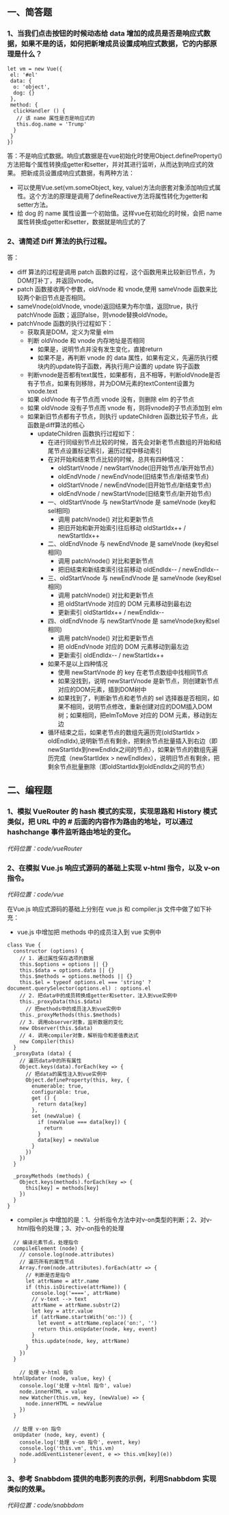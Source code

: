 ## 一、简答题

### 1、当我们点击按钮的时候动态给 data 增加的成员是否是响应式数据，如果不是的话，如何把新增成员设置成响应式数据，它的内部原理是什么？

```
let vm = new Vue({
 el: '#el'
 data: {
  o: 'object',
  dog: {}
 },
 method: {
  clickHandler () {
   // 该 name 属性是否是响应式的
   this.dog.name = 'Trump'
  }
 }
})

```

答：不是响应式数据。响应式数据是在vue初始化时使用Object.defineProperty()方法把每个属性转换成getter和setter，并对其进行监听，从而达到响应式的效果。
把新成员设置成响应式数据，有两种方法：

* 可以使用Vue.set(vm.someObject, key, value)方法向嵌套对象添加响应式属性。这个方法的原理是调用了defineReactive方法将属性转化为getter和setter方法。
* 给 dog 的 name 属性设置一个初始值。这样vue在初始化的时候，会把 name 属性转换成getter和setter，数据就是响应式的了


### 2、请简述 Diff 算法的执行过程。
答：

* diff 算法的过程是调用 patch 函数的过程，这个函数用来比较新旧节点，为DOM打补丁，并返回vnode。
* patch 函数接收两个参数，oldVnode 和 vnode,使用 sameVnode 函数来比较两个新旧节点是否相同。
* sameVnode(oldVnode, vnode)返回结果为布尔值，返回true，执行patchVnode 函数；返回false，则vnode替换oldVnode。
* patchVnode 函数的执行过程如下：
  * 获取真是DOM，定义为常量 elm
  * 判断 oldVnode 和 vnode 内存地址是否相同
    * 如果是，说明节点并没有发生变化，直接return
    * 如果不是，再判断 vnode 的 data 属性，如果有定义，先遍历执行模块内的update钩子函数，再执行用户设置的 update 钩子函数
  * 判断vnode是否都有text属性，如果都有，且不相等，判断oldVnode是否有子节点，如果有则移除，并为DOM元素的textContent设置为 vnode.text
  * 如果 oldVnode 有子节点而 vnode 没有，则删除 elm 的子节点
  * 如果 oldVnode 没有子节点而 vnode 有，则将vnode的子节点添加到 elm
  * 如果新旧节点都有子节点，则执行 updateChildren 函数比较子节点，此函数是diff算法的核心
    * updateChildren 函数执行过程如下：
      * 在进行同级别节点比较的时候，首先会对新老节点数组的开始和结尾节点设置标记索引，遍历过程中移动索引
      * 在对开始和结束节点比较的时候，总共有四种情况：
        * oldStartVnode / newStartVnode(旧开始节点/新开始节点)
        * oldEndVnode / newEndVnode(旧结束节点/新结束节点)
        * oldStartVnode / newEndVnode(旧开始节点/新结束节点)
        * oldEndVnode / newStartVnode(旧结束节点/新开始节点)
      * 一、oldStartVnode 与 newStartVnode 是 sameVnode (key和sel相同)
        * 调用 patchVnode() 对比和更新节点
        * 把旧开始和新开始索引往后移动 oldStartIdx++ / newStartIdx++
      * 二、oldEndVnode 与 newEndVnode 是 sameVnode (key和sel相同)
        * 调用 patchVnode() 对比和更新节点
        * 把旧结束和新结束索引往前移动 oldEndIdx-- / newEndIdx--
      * 三、oldStartVnode 与 newEndVnode 是 sameVnode (key和sel相同)
        * 调用 patchVnode() 对比和更新节点
        * 把 oldStartVnode 对应的 DOM 元素移动到最右边
        * 更新索引 oldStartIdx++ / newEndIdx--
      * 四、oldEndVnode 与 newStartVnode 是 sameVnode(key和sel相同)
        * 调用 patchVnode() 对比和更新节点
        * 把 oldEndVnode 对应的 DOM 元素移动到最左边
        * 更新索引 oldEndIdx-- / newStartIdx++
      * 如果不是以上四种情况
        * 使用 newStartVnode 的 key 在老节点数组中找相同节点
        * 如果没找到，说明 newStartVnode 是新节点，则创建新节点对应的DOM元素，插到DOM树中
        * 如果找到了，判断新节点和老节点的 sel 选择器是否相同，如果不相同，说明节点修改，重新创建对应的DOM插入DOM树；如果相同，把elmToMove 对应的 DOM 元素，移动到左边
      * 循环结束之后，如果老节点的数组先遍历完(oldStartIdx > oldEndIdx),说明新节点有剩余，把剩余节点批量插入到右边（即newStartIdx到newEndIdx之间的节点），如果新节点的数组先遍历完成（newStartIdex > newEndIdex），说明旧节点有剩余，把剩余节点批量删除（即oldStartIdx到oldEndIdx之间的节点）

## 二、编程题


### 1、模拟 VueRouter 的 hash 模式的实现，实现思路和 History 模式类似，把 URL 中的 # 后面的内容作为路由的地址，可以通过 hashchange 事件监听路由地址的变化。

*代码位置：code/vueRouter*

### 2、在模拟 Vue.js 响应式源码的基础上实现 v-html 指令，以及 v-on 指令。

*代码位置：code/vue*

在Vue.js 响应式源码的基础上分别在 vue.js 和 compiler.js 文件中做了如下补充：

* vue.js 中增加把 methods 中的成员注入到 vue 实例中

```
class Vue {
  constructor (options) {
    // 1. 通过属性保存选项的数据
    this.$options = options || {}
    this.$data = options.data || {}
    this.$methods = options.methods || {}
    this.$el = typeof options.el === 'string' ? document.querySelector(options.el) : options.el
    // 2. 把data中的成员转换成getter和setter，注入到vue实例中
    this._proxyData(this.$data)
      // 把methods中的成员注入到vue实例中
    this._proxyMethods(this.$methods)
    // 3. 调用observer对象，监听数据的变化
    new Observer(this.$data)
    // 4. 调用compiler对象，解析指令和差值表达式
    new Compiler(this)
  }
  _proxyData (data) {
    // 遍历data中的所有属性
    Object.keys(data).forEach(key => {
      // 把data的属性注入到vue实例中
      Object.defineProperty(this, key, {
        enumerable: true,
        configurable: true,
        get () {
          return data[key]
        },
        set (newValue) {
          if (newValue === data[key]) {
            return
          }
          data[key] = newValue
        }
      })
    })
  }

  _proxyMethods (methods) {
    Object.keys(methods).forEach(key => {
      this[key] = methods[key]
    })
  }
}

```

* compiler.js 中增加的是：1、分析指令方法中对v-on类型的判断；2、对v-html指令的处理；3、对v-on指令的处理

```
  // 编译元素节点，处理指令
  compileElement (node) {
    // console.log(node.attributes)
    // 遍历所有的属性节点
    Array.from(node.attributes).forEach(attr => {
      // 判断是否是指令
      let attrName = attr.name
      if (this.isDirective(attrName)) {
        console.log('====', attrName)
        // v-text --> text
        attrName = attrName.substr(2)
        let key = attr.value
        if (attrName.startsWith('on:')) {
          let event = attrName.replace('on:', '')
          return this.onUpdater(node, key, event)
        }
        this.update(node, key, attrName)
      }
    })
  }

    // 处理 v-html 指令
  htmlUpdater (node, value, key) {
    console.log('处理 v-html 指令', value)
    node.innerHTML = value
    new Watcher(this.vm, key, (newValue) => {
      node.innerHTML = newValue
    })
  }

  // 处理 v-on 指令
  onUpdater (node, key, event) {
    console.log('处理 v-on 指令', event, key)
    console.log('this.vm', this.vm)
    node.addEventListener(event, e => this.vm[key](e))
  }

```

### 3、参考 Snabbdom 提供的电影列表的示例，利用Snabbdom 实现类似的效果。

*代码位置：code/snabbdom*

